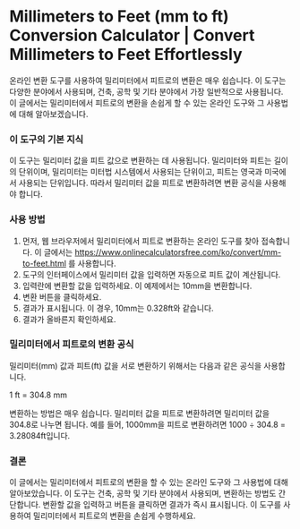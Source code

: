 Millimeters to Feet (mm to ft) Conversion Calculator | Convert Millimeters to Feet Effortlessly
===============================================================================================

온라인 변환 도구를 사용하여 밀리미터에서 피트로의 변환은 매우 쉽습니다. 이 도구는 다양한 분야에서 사용되며, 건축, 공학 및 기타 분야에서 가장 일반적으로 사용됩니다. 이 글에서는 밀리미터에서 피트로의 변환을 손쉽게 할 수 있는 온라인 도구와 그 사용법에 대해 알아보겠습니다.

### 이 도구의 기본 지식

이 도구는 밀리미터 값을 피트 값으로 변환하는 데 사용됩니다. 밀리미터와 피트는 길이의 단위이며, 밀리미터는 미터법 시스템에서 사용되는 단위이고, 피트는 영국과 미국에서 사용되는 단위입니다. 따라서 밀리미터 값을 피트로 변환하려면 변환 공식을 사용해야 합니다.

### 사용 방법

1. 먼저, 웹 브라우저에서 밀리미터에서 피트로 변환하는 온라인 도구를 찾아 접속합니다. 이 글에서는 <https://www.onlinecalculatorsfree.com/ko/convert/mm-to-feet.html> 를 사용합니다.
2. 도구의 인터페이스에서 밀리미터 값을 입력하면 자동으로 피트 값이 계산됩니다.
3. 입력란에 변환할 값을 입력하세요. 이 예제에서는 10mm을 변환합니다.
4. 변환 버튼을 클릭하세요.
5. 결과가 표시됩니다. 이 경우, 10mm는 0.328ft와 같습니다.
6. 결과가 올바른지 확인하세요.

### 밀리미터에서 피트로의 변환 공식

밀리미터(mm) 값과 피트(ft) 값을 서로 변환하기 위해서는 다음과 같은 공식을 사용합니다.

1 ft = 304.8 mm

변환하는 방법은 매우 쉽습니다. 밀리미터 값을 피트로 변환하려면 밀리미터 값을 304.8로 나누면 됩니다. 예를 들어, 1000mm을 피트로 변환하려면 1000 ÷ 304.8 = 3.28084ft입니다.

### 결론

이 글에서는 밀리미터에서 피트로의 변환을 할 수 있는 온라인 도구와 그 사용법에 대해 알아보았습니다. 이 도구는 건축, 공학 및 기타 분야에서 사용되며, 변환하는 방법도 간단합니다. 변환할 값을 입력하고 버튼을 클릭하면 결과가 즉시 표시됩니다. 이 도구를 사용하여 밀리미터에서 피트로의 변환을 손쉽게 수행하세요.